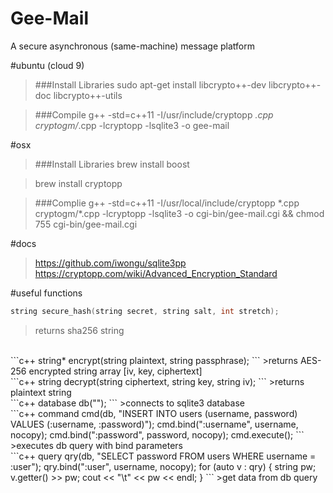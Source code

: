 # Gee-Mail
A secure asynchronous (same-machine) message platform


#ubuntu (cloud 9)
>###Install Libraries
>sudo apt-get install libcrypto++-dev libcrypto++-doc libcrypto++-utils

>###Compile
>g++ -std=c++11 -I/usr/include/cryptopp *.cpp cryptogm/*.cpp -lcryptopp -lsqlite3 -o gee-mail

#osx
>###Install Libraries
>brew install boost

>brew install cryptopp

>###Complie
>g++ -std=c++11 -I/usr/local/include/cryptopp \*.cpp cryptogm/\*.cpp -lcryptopp -lsqlite3 -o cgi-bin/gee-mail.cgi && chmod 755 cgi-bin/gee-mail.cgi

#docs
>https://github.com/iwongu/sqlite3pp
>https://cryptopp.com/wiki/Advanced_Encryption_Standard

#useful functions
```c++
string secure_hash(string secret, string salt, int stretch);
```
>returns sha256 string

<br />
```c++
string* encrypt(string plaintext, string passphrase);
```
>returns AES-256 encrypted string array [iv, key, ciphertext]

<br />
```c++
string decrypt(string ciphertext, string key, string iv);
```
>returns plaintext string

<br />
```c++
database db("<DATABASE_NAME>");
```
>connects to sqlite3 database

<br />
```c++
command cmd(db, "INSERT INTO users (username, password) VALUES (:username, :password)");
cmd.bind(":username", username, nocopy);
cmd.bind(":password", password, nocopy);
cmd.execute();
```
>executes db query with bind parameters

<br />
```c++
query qry(db, "SELECT password FROM users WHERE username = :user");
qry.bind(":user", username, nocopy);
for (auto v : qry) {
  string pw;
  v.getter() >> pw;
  cout << "\t" << pw << endl;  
}
```
>get data from db query
